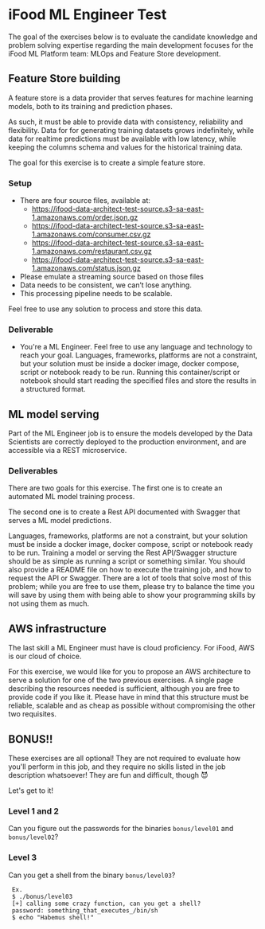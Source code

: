 # iFood ML Engineer Test

The goal of the exercises below is to evaluate the candidate knowledge and problem solving expertise regarding the main development focuses for the iFood ML Platform team: MLOps and Feature Store development.


## Feature Store building

A feature store is a data provider that serves features for machine learning models, both to its training and prediction phases.

As such, it must be able to provide data with consistency, reliability and flexibility. Data for for generating training datasets grows indefinitely, while data for realtime predictions must be available with low latency, while keeping the columns schema and values for the historical training data.

The goal for this exercise is to create a simple feature store.

### Setup

* There are four source files, available at:
  - https://ifood-data-architect-test-source.s3-sa-east-1.amazonaws.com/order.json.gz
  - https://ifood-data-architect-test-source.s3-sa-east-1.amazonaws.com/consumer.csv.gz
  - https://ifood-data-architect-test-source.s3-sa-east-1.amazonaws.com/restaurant.csv.gz
  - https://ifood-data-architect-test-source.s3-sa-east-1.amazonaws.com/status.json.gz
* Please emulate a streaming source based on those files
* Data needs to be consistent, we can’t lose anything.
* This processing pipeline needs to be scalable.

Feel free to use any solution to process and store this data.

### Deliverable

* You're a ML Engineer. Feel free to use any language and technology to reach your goal. Languages, frameworks, platforms are not a constraint, but your solution must be inside a docker image, docker compose, script or notebook ready to be run. Running this container/script or notebook should start reading the specified files and store the results in a structured format.

## ML model serving

Part of the ML Engineer job is to ensure the models developed by the Data Scientists are correctly deployed to the production environment, and are accessible via a REST microservice.

### Deliverables

There are two goals for this exercise. The first one is to create an automated ML model training process.

The second one is to create a Rest API documented with Swagger that serves a ML model predictions.

Languages, frameworks, platforms are not a constraint, but your solution must be inside a docker image, docker compose, script or notebook ready to be run. Training a model or serving the Rest API/Swagger structure should be as simple as running a script or something similar. You should also provide a README file on how to execute the training job, and how to request the API or Swagger. There are a lot of tools that solve most of this problem; while you are free to use them, please try to balance the time you will save by using them with being able to show your programming skills by not using them as much.

## AWS infrastructure

The last skill a ML Engineer must have is cloud proficiency. For iFood, AWS is our cloud of choice.

For this exercise, we would like for you to propose an AWS architecture to serve a solution for one of the two previous exercises. A single page describing the resources needed is sufficient, although you are free to provide code if you like it. Please have in mind that this structure must be reliable, scalable and as cheap as possible without compromising the other two requisites.

## BONUS!!

These exercises are all optional! They are not required to evaluate how you'll perform in this job, and they require no skills listed in the job description whatsoever! They are fun and difficult, though 😈

Let's get to it!

### Level 1 and 2

Can you figure out the passwords for the binaries `bonus/level01` and `bonus/level02`?

### Level 3

Can you get a shell from the binary `bonus/level03`?

```
 Ex.
 $ ./bonus/level03
 [+] calling some crazy function, can you get a shell?
 password: something_that_executes_/bin/sh
 $ echo "Habemus shell!"
```

